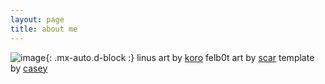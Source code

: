 ```yaml
---
layout: page
title: about me
---
```

![image](https://homocumulus.github.io/assets/img/charactersheet.jpeg){: .mx-auto.d-block :}
linus art by [koro](https://twitter.com/koro_dot_png)
felb0t art by [scar](https://twitter.com/skinklock)
template by [casey](https://twitter.com/cparrisart/)
